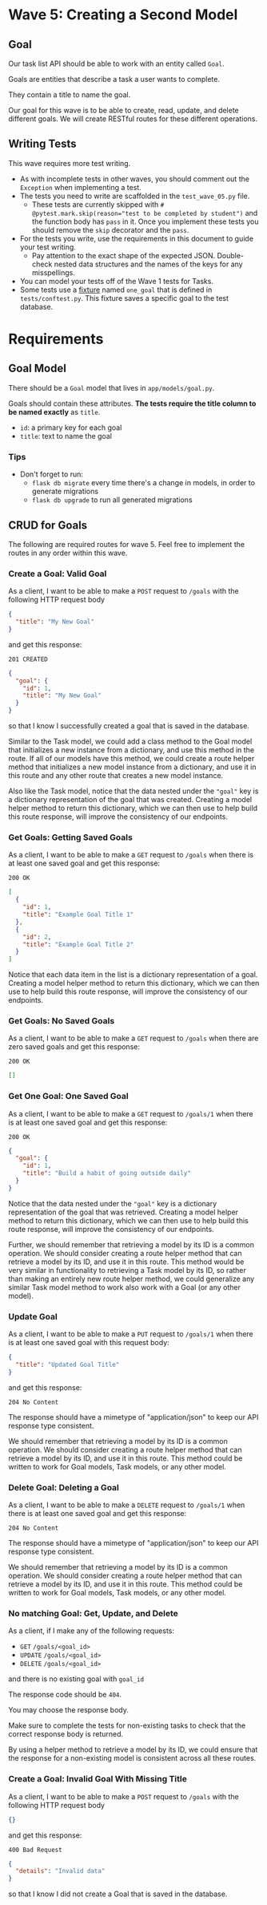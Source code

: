 # Wave 5: Creating a Second Model

## Goal

Our task list API should be able to work with an entity called `Goal`.

Goals are entities that describe a task a user wants to complete.

They contain a title to name the goal.

Our goal for this wave is to be able to create, read, update, and delete different goals. We will create RESTful routes for these different operations.

## Writing Tests

This wave requires more test writing. 
- As with incomplete tests in other waves, you should comment out the `Exception` when implementing a test.
- The tests you need to write are scaffolded in the `test_wave_05.py` file. 
  - These tests are currently skipped with `# @pytest.mark.skip(reason="test to be completed by student")` and the function body has `pass` in it. Once you implement these tests you should remove the `skip` decorator and the `pass`.
- For the tests you write, use the requirements in this document to guide your test writing. 
  - Pay attention to the exact shape of the expected JSON. Double-check nested data structures and the names of the keys for any misspellings.
- You can model your tests off of the Wave 1 tests for Tasks.
- Some tests use a [fixture](https://docs.pytest.org/en/6.2.x/fixture.html) named `one_goal` that is defined in `tests/conftest.py`. This fixture saves a specific goal to the test database.


# Requirements

## Goal Model

There should be a `Goal` model that lives in `app/models/goal.py`.

Goals should contain these attributes. **The tests require the title column to be named exactly** as `title`.

- `id`: a primary key for each goal
- `title`: text to name the goal

### Tips

- Don't forget to run:
  - `flask db migrate` every time there's a change in models, in order to generate migrations
  - `flask db upgrade` to run all generated migrations

## CRUD for Goals

The following are required routes for wave 5. Feel free to implement the routes in any order within this wave.

### Create a Goal: Valid Goal

As a client, I want to be able to make a `POST` request to `/goals` with the following HTTP request body

```json
{
  "title": "My New Goal"
}
```

and get this response:

`201 CREATED`

```json
{
  "goal": {
    "id": 1,
    "title": "My New Goal"
  }
}
```

so that I know I successfully created a goal that is saved in the database.

Similar to the Task model, we could add a class method to the Goal model that initializes a new instance from a dictionary, and use this method in the route. If all of our models have this method, we could create a route helper method that initializes a new model instance from a dictionary, and use it in this route and any other route that creates a new model instance.

Also like the Task model, notice that the data nested under the `"goal"` key is a dictionary representation of the goal that was created. Creating a model helper method to return this dictionary, which we can then use to help build this route response, will improve the consistency of our endpoints.

### Get Goals: Getting Saved Goals

As a client, I want to be able to make a `GET` request to `/goals` when there is at least one saved goal and get this response:

`200 OK`

```json
[
  {
    "id": 1,
    "title": "Example Goal Title 1"
  },
  {
    "id": 2,
    "title": "Example Goal Title 2"
  }
]
```

Notice that each data item in the list is a dictionary representation of a goal. Creating a model helper method to return this dictionary, which we can then use to help build this route response, will improve the consistency of our endpoints.

### Get Goals: No Saved Goals

As a client, I want to be able to make a `GET` request to `/goals` when there are zero saved goals and get this response:

`200 OK`

```json
[]
```

### Get One Goal: One Saved Goal

As a client, I want to be able to make a `GET` request to `/goals/1` when there is at least one saved goal and get this response:

`200 OK`

```json
{
  "goal": {
    "id": 1,
    "title": "Build a habit of going outside daily"
  }
}
```

Notice that the data nested under the `"goal"` key is a dictionary representation of the goal that was retrieved. Creating a model helper method to return this dictionary, which we can then use to help build this route response, will improve the consistency of our endpoints.

Further, we should remember that retrieving a model by its ID is a common operation. We should consider creating a route helper method that can retrieve a model by its ID, and use it in this route. This method would be very similar in functionality to retrieving a Task model by its ID, so rather than making an entirely new route helper method, we could generalize any similar Task model method to work also work with a Goal (or any other model).


### Update Goal

As a client, I want to be able to make a `PUT` request to `/goals/1` when there is at least one saved goal with this request body:

```json
{
  "title": "Updated Goal Title"
}
```

and get this response:

`204 No Content`

The response should have a mimetype of "application/json" to keep our API response type consistent.

We should remember that retrieving a model by its ID is a common operation. We should consider creating a route helper method that can retrieve a model by its ID, and use it in this route. This method could be written to work for Goal models, Task models, or any other model.

### Delete Goal: Deleting a Goal

As a client, I want to be able to make a `DELETE` request to `/goals/1` when there is at least one saved goal and get this response:

`204 No Content`

The response should have a mimetype of "application/json" to keep our API response type consistent.

We should remember that retrieving a model by its ID is a common operation. We should consider creating a route helper method that can retrieve a model by its ID, and use it in this route. This method could be written to work for Goal models, Task models, or any other model.

### No matching Goal: Get, Update, and Delete

As a client, if I make any of the following requests:

  * `GET` `/goals/<goal_id>`
  * `UPDATE` `/goals/<goal_id>`
  * `DELETE` `/goals/<goal_id>`

and there is no existing goal with `goal_id`

The response code should be `404`.

You may choose the response body.

Make sure to complete the tests for non-existing tasks to check that the correct response body is returned.

By using a helper method to retrieve a model by its ID, we could ensure that the response for a non-existing model is consistent across all these routes.

### Create a Goal: Invalid Goal With Missing Title

As a client, I want to be able to make a `POST` request to `/goals` with the following HTTP request body

```json
{}
```

and get this response:

`400 Bad Request`

```json
{
  "details": "Invalid data"
}
```

so that I know I did not create a Goal that is saved in the database.
